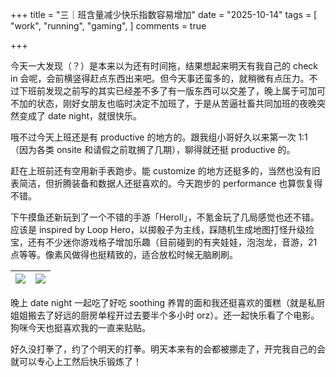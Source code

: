 +++
title = "三｜班含量减少快乐指数容易增加"
date = "2025-10-14"
tags = [
    "work",
    "running",
    "gaming",
]
comments = true

+++

今天一大发现（？）是本来以为还有时间拖，结果想起来明天有我自己的 check in 会呢，会前横竖得赶点东西出来吧。但今天事还蛮多的，就稍微有点压力。不过下班前发现之前写的其实已经差不多了有一版东西可以交差了，晚上属于可加可不加的状态，刚好女朋友也临时决定不加班了，于是从苦逼社畜共同加班的夜晚突然变成了 date night，就很快乐。

哦不过今天上班还是有 productive 的地方的。跟我组小哥好久以来第一次 1:1 （因为各类 onsite 和请假之前耽搁了几期），聊得就还挺 productive 的。

赶在上班前还有空用新手表跑步。能 customize 的地方还挺多的，当然也没有旧表简洁，但折腾装备和数据人还挺喜欢的。今天跑步的 performance 也算恢复得不错。

下午摸鱼还新玩到了一个不错的手游「Heroll」，不氪金玩了几局感觉也还不错。应该是 inspired by Loop Hero，以掷骰子为主线，踩随机生成地图打怪升级捡宝，还有不少迷你游戏格子增加乐趣（目前碰到的有夹娃娃，泡泡龙，音游，21 点等等。像素风做得也挺精致的，适合放松时候无脑刷刷。

|![](https://media.douchi.space/douchi/media_attachments/files/115/380/823/285/342/278/original/0ba64005af7c38cf.jpg)|![](https://media.douchi.space/douchi/media_attachments/files/115/380/791/061/444/038/original/fa5659f3f895bf86.jpg)|
|-|-|

晚上 date night 一起吃了好吃 soothing 养胃的面和我还挺喜欢的蛋糕（就是私厨姐姐搬去了好远的厨房单程开过去要半个多小时 orz）。还一起快乐看了个电影。狗咪今天也挺喜欢我的一直来贴贴。

好久没打拳了，约了个明天的打拳。明天本来有的会都被挪走了，开完我自己的会就可以专心上工然后快乐锻炼了！